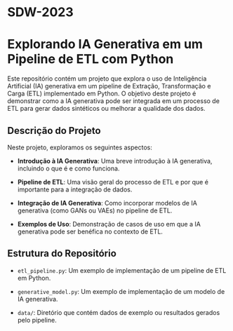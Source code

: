 # SDW-2023
# Explorando IA Generativa em um Pipeline de ETL com Python

Este repositório contém um projeto que explora o uso de Inteligência Artificial (IA) generativa em um pipeline de Extração, Transformação e Carga (ETL) implementado em Python. O objetivo deste projeto é demonstrar como a IA generativa pode ser integrada em um processo de ETL para gerar dados sintéticos ou melhorar a qualidade dos dados.

## Descrição do Projeto

Neste projeto, exploramos os seguintes aspectos:

- **Introdução à IA Generativa**: Uma breve introdução à IA generativa, incluindo o que é e como funciona.

- **Pipeline de ETL**: Uma visão geral do processo de ETL e por que é importante para a integração de dados.

- **Integração de IA Generativa**: Como incorporar modelos de IA generativa (como GANs ou VAEs) no pipeline de ETL.

- **Exemplos de Uso**: Demonstração de casos de uso em que a IA generativa pode ser benéfica no contexto de ETL.

## Estrutura do Repositório

- `etl_pipeline.py`: Um exemplo de implementação de um pipeline de ETL em Python.

- `generative_model.py`: Um exemplo de implementação de um modelo de IA generativa.

- `data/`: Diretório que contém dados de exemplo ou resultados gerados pelo pipeline.





